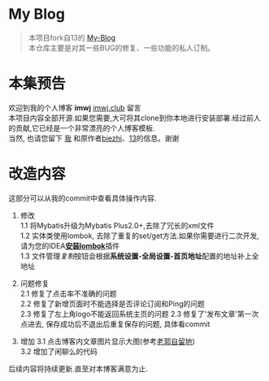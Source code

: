 # My Blog

> 本项目fork自13的 [My-Blog](https://github.com/ZHENFENG13/My-Blog)   
本仓库主要是对其一些BUG的修复、一些功能的私人订制。  

# 本集预告
欢迎到我的个人博客 **imwj** [imwj.club](http://blog.imwj.club) 留言   
本项目内容全部开源.如果您需要,大可将其clone到你本地进行安装部署.经过前人的贡献,它已经是一个非常漂亮的个人博客模板.   
当然, 也请您留下 [我](https://github.com/weixiaojian) 和原作者[biezhi](https://github.com/biezhi)、[13](https://github.com/ZHENFENG13/My-Blog)的信息。谢谢

# 改造内容
这部分可以从我的commit中查看具体操作内容.


1. 修改  
1.1 将Mybatis升级为Mybatis Plus2.0+,去除了冗长的xml文件  
1.2 实体类使用lombok, 去除了重复的set/get方法.如果你需要进行二次开发,请为您的IDEA[**安装lombok**](https://app.yinxiang.com/shard/s71/nl/17318648/a245d21e-3004-4477-b128-525523a2ddc2)插件  
1.3 文件管理*复制*按钮会根据**系统设置-全局设置-首页地址**配置的地址补上全地址   

2. 问题修复   
2.1 修复了点击率不准确的问题   
2.2 修复了新增页面时不能选择是否评论订阅和Ping的问题  
2.3 修复了左上角logo不能返回系统主页的问题
2.3 修复了'发布文章'第一次点进去, 保存成功后不退出后重复保存的问题, 具体看commit

3. 增加
3.1 点击博客内文章图片显示大图(参考[老郭自留地](http://guozh.net/article/13))  
3.2 增加了闲聊么的代码


后续内容将持续更新.直至对本博客满意为止.
    
